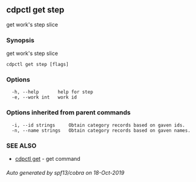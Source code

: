 ## cdpctl get step

get work's step slice

### Synopsis

get work's step slice

```
cdpctl get step [flags]
```

### Options

```
  -h, --help       help for step
  -e, --work int   work id
```

### Options inherited from parent commands

```
  -i, --id strings     Obtain category records based on gaven ids.
  -n, --name strings   Obtain category records based on gaven names.
```

### SEE ALSO

* [cdpctl get](cdpctl_get.md)	 - get command

###### Auto generated by spf13/cobra on 18-Oct-2019
